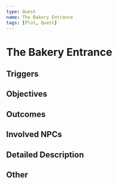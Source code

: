 ```yaml
---
type: Quest
name: The Bakery Entrance
tags: [Plot, Quest]
---
```


# The Bakery Entrance

## Triggers

## Objectives

## Outcomes

## Involved NPCs

## Detailed Description

## Other